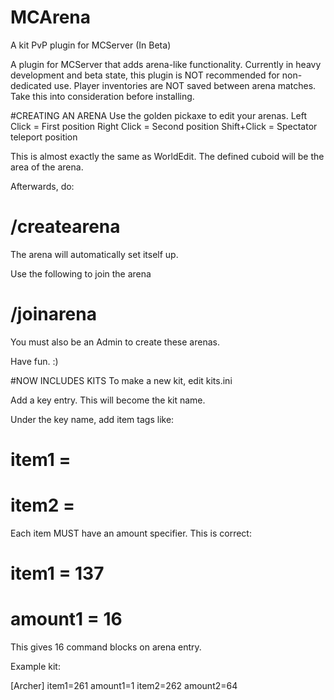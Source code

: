 # MCArena
A kit PvP plugin for MCServer (In Beta)

A plugin for MCServer that adds arena-like functionality.
Currently in heavy development and beta state, this plugin is NOT recommended for non-dedicated use.
Player inventories are NOT saved between arena matches.  Take this into consideration before installing.

#CREATING AN ARENA
Use the golden pickaxe to edit your arenas.
Left Click = First position
Right Click = Second position
Shift+Click = Spectator teleport position

This is almost exactly the same as WorldEdit.
The defined cuboid will be the area of the arena.

Afterwards, do:
# /createarena <NAME>

The arena will automatically set itself up.

Use the following to join the arena
# /joinarena <KIT NAME>

You must also be an Admin to create these arenas.

Have fun.  :)

#NOW INCLUDES KITS
To make a new kit, edit kits.ini

Add a key entry.  This will become the kit name.

Under the key name, add item tags like:

# item1 = <some item>
# item2 = <another item>

Each item MUST have an amount specifier.  This is correct:

# item1 = 137
# amount1 = 16

This gives 16 command blocks on arena entry.

Example kit:

[Archer]
item1=261
amount1=1
item2=262
amount2=64
